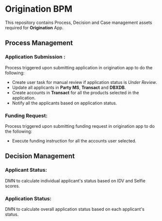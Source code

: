 # Origination BPM

This repository contains Process, Decision and Case management assets required for **Origination** App.

## Process Management
### Application Submission : 
Process triggered upon submitting application in origination app to do the following:
- Create user task for manual review if application status is *Under Review*.
- Update all applicants in **Party MS**, **Transact** and **DBXDB**.
- Create accounts  in **Transact** for all the products selected in the application.
- Notify all the applicants based on application status.

### Funding Request: 
Process triggered upon submitting funding request in origination app to do the following:
- Execute funding instruction for all the accounts user selected.

## Decision Management
### Applicant Status:
DMN to calculate individual applicant's status based on IDV and Selfie scores.
### Application Status:
DMN to calculate overall application status based on each applicant's status.